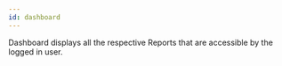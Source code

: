 ```yaml
---
id: dashboard
---
```


Dashboard displays all the respective Reports that are accessible by the logged in user.